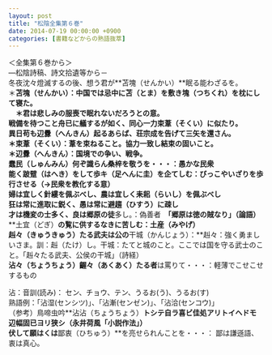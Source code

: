 ```yaml
---
layout: post
title: "松陰全集第６巻"
date: 2014-07-19 00:00:00 +0900
categories: [書籍などからの熟語抜萃]
---
```


＜全集第６巻から＞  
―松陰詩稿、詩文拾遺等から－  
冬夜沈々燈滅するの後、想う君が**苫塊（せんかい）**眠る能わざるを。  
＊**苫塊（せんかい）：**中国では忌中に苫（とま）を敷き塊（つちくれ）を枕にして寝た。  
　＊君は悲しみの服喪で眠れないだろうとの意。  
戦備を待つこと舟已に艤するが如く、同心一力**束葦（そくい）**に似たり。  
異日苟も**辺釁（へんきん）**起るあらば、荘宗成を告げて三矢を還さん。  
＊**束葦（そくい）**：葦を束ねること。協力一致し結束の固いこと。  
＊**辺釁（へんきん）：**国境での争い、戦争。  
**蠢民（しゅんみん）**何ぞ識らん桑梓を敬うを・・・：愚かな民衆  
能く**跛躄（はへき**）をして歩キ（足へんに圭）を企てしむ：びっこやいざりを歩行させる（→民衆を教化する意）  
婦は宜しく**針縷**を佩ぶべし、農は宜しく**耒耜（らいし）**を佩ぶべし  
狂は常に進取に鋭く、愚は常に**避趨（ひすう）**に疎し  
才は機変の士多く、良は**郷原の徒**多し。：偽善者　**「郷原は徳の賊なり」（論語）**  
**土宜（どぎ）**の覧に供するなきに苦しむ：土産（みやげ）  
赳々（きゅうきゅう）たる武夫は公の**干城（かんじょう）：**赳々：強く勇ましいさま。訓：赳（たけ）し。干城：たてと城のこと。ここでは国を守る武士のこと。「赳々たる武夫、公侯の干城」（詩経）  
**沾々（ちょうちょう）齷々（あくあく）たる者**は罵りて・・・：軽薄でこせこせするもの  
  
沾：音訓(読み)： セン、チョウ、テン、うるお(う)、うるお(す)  
熟語例：「沾湿(センシツ)」、「沾漸(センゼン)」、「沾洽(センコウ)」  
（参考）鳥啼虫吟**沾沾（ちょうちょう）**トシテ自ラ喜ビ佳処アリトイヘドモ辺幅固已ヨリ狭シ（永井荷風「小説作法」）  
伏して願はくは**鄙衷（ひちゅう）**を亮せられんことを・・・： 鄙は謙遜語、衷は真心。  
  
  
  
  